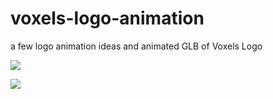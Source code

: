 # voxels-logo-animation

a few logo animation ideas and animated GLB of Voxels Logo

![](https://hackmd.io/_uploads/SkS6UHvFi.gif)

![](https://hackmd.io/_uploads/By2R8SvKs.png)
